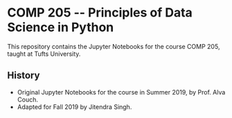 # COMP 205 -- Principles of Data Science in Python

This repository contains the Jupyter Notebooks for the course COMP 205, taught at Tufts University.

## History
* Original Jupyter Notebooks for the course in Summer 2019, by Prof. Alva Couch.
* Adapted for Fall 2019 by Jitendra Singh.

